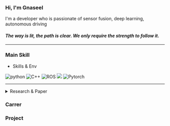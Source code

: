 ### Hi, I'm Gnaseel
<!-- 
Sensor fusion 
 -->
I'm a developer who is passionate of sensor fusion, deep learning, autonomous driving  

  


#### ***The way is lit, the path is clear. We only require the strength to follow it.***

---

### Main Skill
* Skills & Env  
<p>
<img alt="python" src="https://img.shields.io/badge/python-FFD400?&style=plastic&logo=python&logoColor=white">
<img alt="C++" src="https://img.shields.io/badge/C++-000080?&style=plastic&logo=C++&logoColor=white">
<img alt="ROS" src="https://img.shields.io/badge/ROS-black?&style=plastic&logo=ROS&logoColor=white">
<img src="https://img.shields.io/badge/-VScode-23A9F2?style=plastic&logo=Visual%20Studio%20Code&logoColor=white"/>
<img alt="Pytorch" src="https://img.shields.io/badge/Pytorch-white?&style=plastic&logo=pytorch&logoColor=FF5500">
</p>

---

<details>
  <summary> Research & Paper</summary><br/>



</details>

### Carrer

### Project
